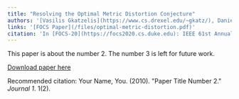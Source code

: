 ```yaml
---
title: "Resolving the Optimal Metric Distortion Conjecture"
authors: '[Vasilis Gkatzelis](https://www.cs.drexel.edu/~gkatz/), Daniel Halpern, and [Nisarg Shah](http://www.cs.toronto.edu/~nisarg/index.html)'
links: '[FOCS Paper](/files/optimal-metric-distortion.pdf)'
citation: 'In [FOCS-20](https://focs2020.cs.duke.edu): IEEE 61st Annual Symposium on Foundations of Computer Science, 2020. Forthcoming.'
---
```

This paper is about the number 2. The number 3 is left for future work.

[Download paper here](http://academicpages.github.io/files/paper2.pdf)

Recommended citation: Your Name, You. (2010). "Paper Title Number 2." <i>Journal 1</i>. 1(2).
